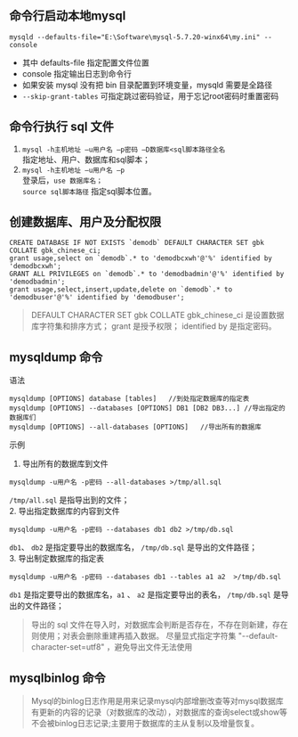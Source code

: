 ## 命令行启动本地mysql
```
mysqld --defaults-file="E:\Software\mysql-5.7.20-winx64\my.ini" --console 
```
- 其中 defaults-file 指定配置文件位置
- console 指定输出日志到命令行
- 如果安装 mysql 没有把 bin 目录配置到环境变量，mysqld 需要是全路径
- `--skip-grant-tables` 可指定跳过密码验证，用于忘记root密码时重置密码

## 命令行执行 sql 文件
1. `mysql -h主机地址 –u用户名 –p密码 –D数据库<sql脚本路径全名`
    <br>指定地址、用户、数据库和sql脚本；
2. `mysql -h主机地址 –u用户名 –p`
    <br>登录后，`use 数据库名；`
    <br>`source sql脚本路径` 指定sql脚本位置。

## 创建数据库、用户及分配权限

```
CREATE DATABASE IF NOT EXISTS `demodb` DEFAULT CHARACTER SET gbk COLLATE gbk_chinese_ci;
grant usage,select on `demodb`.* to 'demodbcxwh'@'%' identified by 'demodbcxwh';
GRANT ALL PRIVILEGES on `demodb`.* to 'demodbadmin'@'%' identified by 'demodbadmin';
grant usage,select,insert,update,delete on `demodb`.* to 'demodbuser'@'%' identified by 'demodbuser';
```
> DEFAULT CHARACTER SET gbk COLLATE gbk_chinese_ci 是设置数据库字符集和排序方式；
> grant 是授予权限；
> identified by 是指定密码。

## mysqldump 命令
语法
```
mysqldump [OPTIONS] database [tables]   //到处指定数据库的指定表
mysqldump [OPTIONS] --databases [OPTIONS] DB1 [DB2 DB3...] //导出指定的数据库们
mysqldump [OPTIONS] --all-databases [OPTIONS]   //导出所有的数据库
```
示例
1. 导出所有的数据库到文件
```
mysqldump -u用户名 -p密码 --all-databases >/tmp/all.sql
```
`/tmp/all.sql` 是指导出到的文件；            
2. 导出指定数据库的内容到文件
```
mysqldump -u用户名 -p密码 --databases db1 db2 >/tmp/db.sql
```
`db1`、 `db2` 是指定要导出的数据库名， `/tmp/db.sql` 是导出的文件路径；           
3. 导出制定数据库的指定表
```
mysqldump -u用户名 -p密码 --databases db1 --tables a1 a2  >/tmp/db.sql
```
`db1` 是指定要导出的数据库名，`a1` 、 `a2` 是指定要导出的表名， `/tmp/db.sql` 是导出的文件路径；     

> 导出的 sql 文件在导入时，对数据库会判断是否存在，不存在则新建，存在则使用；对表会删除重建再插入数据。
> 尽量显式指定字符集 "--default-character-set=utf8" ，避免导出文件无法使用


## mysqlbinlog 命令
> Mysql的binlog日志作用是用来记录mysql内部增删改查等对mysql数据库有更新的内容的记录（对数据库的改动），对数据库的查询select或show等不会被binlog日志记录;主要用于数据库的主从复制以及增量恢复。